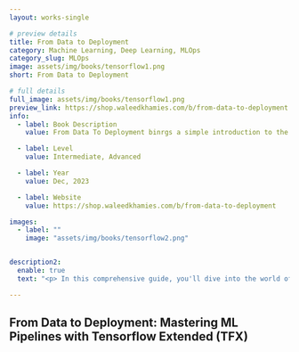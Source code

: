 ```yaml
---
layout: works-single

# preview details
title: From Data to Deployment
category: Machine Learning, Deep Learning, MLOps
category_slug: MLOps
image: assets/img/books/tensorflow1.png
short: From Data to Deployment

# full details
full_image: assets/img/books/tensorflow1.png
preview_link: https://shop.waleedkhamies.com/b/from-data-to-deployment
info:
  - label: Book Description
    value: From Data To Deployment binrgs a simple introduction to the world of building scalable ML pipelines using the tensorflow ecosystem.

  - label: Level
    value: Intermediate, Advanced

  - label: Year
    value: Dec, 2023

  - label: Website
    value: https://shop.waleedkhamies.com/b/from-data-to-deployment

images:
  - label: ""
    image: "assets/img/books/tensorflow2.png"


description2:
  enable: true
  text: "<p> In this comprehensive guide, you'll dive into the world of ML pipelines and learn how to design, develop, and deploy end-to-end systems for various ML applications. Packed with practical examples and step-by-step instructions, this book will empower you to transform raw data into actionable insights using TensorFlow Extended TFX.</p>"

---
```


## From Data to Deployment: Mastering ML Pipelines with Tensorflow Extended (TFX)
